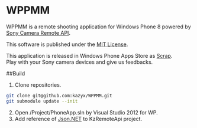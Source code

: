 WPPMM
=====
WPPMM is a remote shooting application for Windows Phone 8 powered by [Sony Camera Remote API](http://developer.sony.com/develop/cameras/).

This software is published under the [MIT License](http://opensource.org/licenses/mit-license.php).

This application is released in Windows Phone Apps Store as [Scrap](http://www.windowsphone.com/en-us/store/app/scrap/896b0e1b-2c1a-40e4-9c55-09050e3860dc).  
Play with your Sony camera devices and give us feedbacks.

##Build
1. Clone repositories.

 ``` bash
 git clone git@github.com:kazyx/WPPMM.git
 git submodule update --init
 ```

2. Open /Project/PhoneApp.sln by Visual Studio 2012 for WP.
3. Add reference of [Json.NET](https://github.com/JamesNK/Newtonsoft.Json) to KzRemoteApi project.
